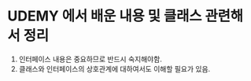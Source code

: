 # UDEMY 에서 배운 내용 및 클래스 관련해서 정리

1. 인터페이스 내용은 중요하므로 반드시 숙지해야함.
2. 클래스와 인터페이스의 상호관계에 대하여서도 이해할 필요가 있음.